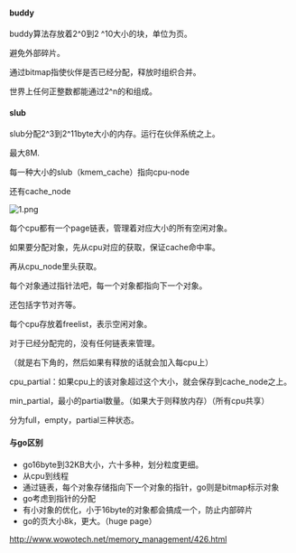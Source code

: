 #### buddy

buddy算法存放着2^0到2 ^10大小的块，单位为页。

避免外部碎片。

通过bitmap指使伙伴是否已经分配，释放时组织合并。

世界上任何正整数都能通过2^n的和组成。



#### slub

slub分配2^3到2^11byte大小的内存。运行在伙伴系统之上。

最大8M.

每一种大小的slub（kmem_cache）指向cpu-node

还有cache_node

![1.png](http://www.wowotech.net/content/uploadfile/201803/4a471520078976.png)

每个cpu都有一个page链表，管理着对应大小的所有空闲对象。

如果要分配对象，先从cpu对应的获取，保证cache命中率。

再从cpu_node里头获取。



每个对象通过指针法吧，每一个对象都指向下一个对象。

还包括字节对齐等。

每个cpu存放着freelist，表示空闲对象。

对于已经分配完的，没有任何链表来管理。

（就是右下角的，然后如果有释放的话就会加入每cpu上）

cpu_partial：如果cpu上的该对象超过这个大小，就会保存到cache_node之上。

min_partial，最小的partial数量。（如果大于则释放内存）（所有cpu共享）



分为full，empty，partial三种状态。

#### 与go区别

- go16byte到32KB大小，六十多种，划分粒度更细。
- 从cpu到线程
- 通过链表，每个对象存储指向下一个对象的指针，go则是bitmap标示对象
- go考虑到指针的分配
- 有小对象的优化，小于16byte的对象都会搞成一个，防止内部碎片
- go的页大小8k，更大。（huge page）

http://www.wowotech.net/memory_management/426.html